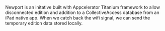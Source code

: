 Newport is an initative built with Appcelerator Titanium framework to allow disconnected edition and addition to a CollectiveAccess database from an iPad native app. When we catch back the wifi signal, we can send the temporary edition data stored locally.